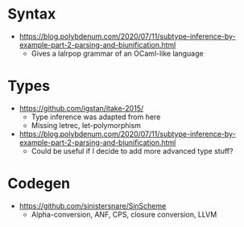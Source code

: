 # Syntax
- https://blog.polybdenum.com/2020/07/11/subtype-inference-by-example-part-2-parsing-and-biunification.html
  - Gives a lalrpop grammar of an OCaml-like language
  
# Types
- https://github.com/igstan/itake-2015/
  - Type inference was adapted from here
  - Missing letrec, let-polymorphism
- https://blog.polybdenum.com/2020/07/11/subtype-inference-by-example-part-2-parsing-and-biunification.html
  - Could be useful if I decide to add more advanced type stuff?
  
# Codegen
- https://github.com/sinistersnare/SinScheme
  - Alpha-conversion, ANF, CPS, closure conversion, LLVM
